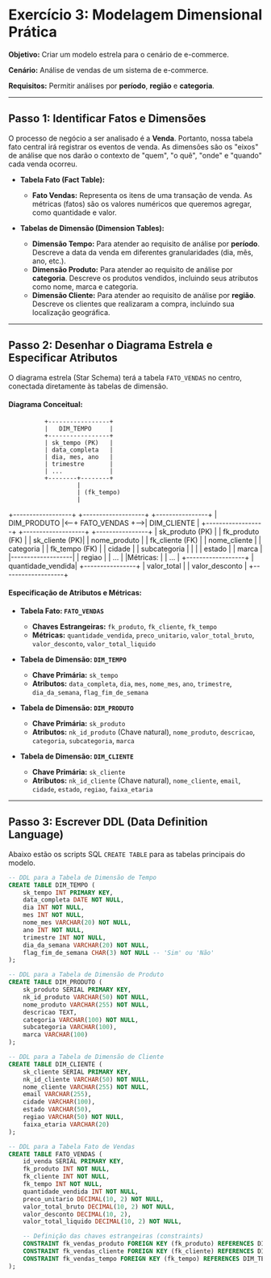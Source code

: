 # Exercício 3: Modelagem Dimensional Prática

**Objetivo:** Criar um modelo estrela para o cenário de e-commerce.

**Cenário:** Análise de vendas de um sistema de e-commerce.

**Requisitos:** Permitir análises por **período**, **região** e **categoria**.

---

## Passo 1: Identificar Fatos e Dimensões

O processo de negócio a ser analisado é a **Venda**. Portanto, nossa tabela fato central irá registrar os eventos de venda. As dimensões são os "eixos" de análise que nos darão o contexto de "quem", "o quê", "onde" e "quando" cada venda ocorreu.

* **Tabela Fato (Fact Table):**
    * **Fato Vendas:** Representa os itens de uma transação de venda. As métricas (fatos) são os valores numéricos que queremos agregar, como quantidade e valor.

* **Tabelas de Dimensão (Dimension Tables):**
    * **Dimensão Tempo:** Para atender ao requisito de análise por **período**. Descreve a data da venda em diferentes granularidades (dia, mês, ano, etc.).
    * **Dimensão Produto:** Para atender ao requisito de análise por **categoria**. Descreve os produtos vendidos, incluindo seus atributos como nome, marca e categoria.
    * **Dimensão Cliente:** Para atender ao requisito de análise por **região**. Descreve os clientes que realizaram a compra, incluindo sua localização geográfica.

---

## Passo 2: Desenhar o Diagrama Estrela e Especificar Atributos

O diagrama estrela (Star Schema) terá a tabela `FATO_VENDAS` no centro, conectada diretamente às tabelas de dimensão.

#### Diagrama Conceitual:

              +-----------------+
              |   DIM_TEMPO     |
              +-----------------+
              | sk_tempo (PK)   |
              | data_completa   |
              | dia, mes, ano   |
              | trimestre       |
              | ...             |
              +--------+--------+
                       |
                       | (fk_tempo)
                       |
+------------------+   +-------------------+   +----------------+
|   DIM_PRODUTO    |<--+    FATO_VENDAS    +-->|  DIM_CLIENTE   |
+------------------+   +-------------------+   +----------------+
| sk_produto (PK)  |   | fk_produto (FK)   |   | sk_cliente (PK)|
| nome_produto     |   | fk_cliente (FK)   |   | nome_cliente   |
| categoria        |   | fk_tempo (FK)     |   | cidade         |
| subcategoria     |   |                   |   | estado         |
| marca            |   |-------------------|   | regiao         |
| ...              |   |Métricas:          |   | ...            |
+------------------+   | quantidade_vendida|   +----------------+
                       | valor_total       |
                       | valor_desconto    |
                       +-------------------+


#### Especificação de Atributos e Métricas:

* **Tabela Fato: `FATO_VENDAS`**
    * **Chaves Estrangeiras:** `fk_produto`, `fk_cliente`, `fk_tempo`
    * **Métricas:** `quantidade_vendida`, `preco_unitario`, `valor_total_bruto`, `valor_desconto`, `valor_total_liquido`

* **Tabela de Dimensão: `DIM_TEMPO`**
    * **Chave Primária:** `sk_tempo`
    * **Atributos:** `data_completa`, `dia`, `mes`, `nome_mes`, `ano`, `trimestre`, `dia_da_semana`, `flag_fim_de_semana`

* **Tabela de Dimensão: `DIM_PRODUTO`**
    * **Chave Primária:** `sk_produto`
    * **Atributos:** `nk_id_produto` (Chave natural), `nome_produto`, `descricao`, `categoria`, `subcategoria`, `marca`

* **Tabela de Dimensão: `DIM_CLIENTE`**
    * **Chave Primária:** `sk_cliente`
    * **Atributos:** `nk_id_cliente` (Chave natural), `nome_cliente`, `email`, `cidade`, `estado`, `regiao`, `faixa_etaria`

---

## Passo 3: Escrever DDL (Data Definition Language)

Abaixo estão os scripts SQL `CREATE TABLE` para as tabelas principais do modelo.

```sql
-- DDL para a Tabela de Dimensão de Tempo
CREATE TABLE DIM_TEMPO (
    sk_tempo INT PRIMARY KEY,
    data_completa DATE NOT NULL,
    dia INT NOT NULL,
    mes INT NOT NULL,
    nome_mes VARCHAR(20) NOT NULL,
    ano INT NOT NULL,
    trimestre INT NOT NULL,
    dia_da_semana VARCHAR(20) NOT NULL,
    flag_fim_de_semana CHAR(3) NOT NULL -- 'Sim' ou 'Não'
);

-- DDL para a Tabela de Dimensão de Produto
CREATE TABLE DIM_PRODUTO (
    sk_produto SERIAL PRIMARY KEY,
    nk_id_produto VARCHAR(50) NOT NULL,
    nome_produto VARCHAR(255) NOT NULL,
    descricao TEXT,
    categoria VARCHAR(100) NOT NULL,
    subcategoria VARCHAR(100),
    marca VARCHAR(100)
);

-- DDL para a Tabela de Dimensão de Cliente
CREATE TABLE DIM_CLIENTE (
    sk_cliente SERIAL PRIMARY KEY,
    nk_id_cliente VARCHAR(50) NOT NULL,
    nome_cliente VARCHAR(255) NOT NULL,
    email VARCHAR(255),
    cidade VARCHAR(100),
    estado VARCHAR(50),
    regiao VARCHAR(50) NOT NULL,
    faixa_etaria VARCHAR(20)
);

-- DDL para a Tabela Fato de Vendas
CREATE TABLE FATO_VENDAS (
    id_venda SERIAL PRIMARY KEY,
    fk_produto INT NOT NULL,
    fk_cliente INT NOT NULL,
    fk_tempo INT NOT NULL,
    quantidade_vendida INT NOT NULL,
    preco_unitario DECIMAL(10, 2) NOT NULL,
    valor_total_bruto DECIMAL(10, 2) NOT NULL,
    valor_desconto DECIMAL(10, 2),
    valor_total_liquido DECIMAL(10, 2) NOT NULL,

    -- Definição das chaves estrangeiras (constraints)
    CONSTRAINT fk_vendas_produto FOREIGN KEY (fk_produto) REFERENCES DIM_PRODUTO(sk_produto),
    CONSTRAINT fk_vendas_cliente FOREIGN KEY (fk_cliente) REFERENCES DIM_CLIENTE(sk_cliente),
    CONSTRAINT fk_vendas_tempo FOREIGN KEY (fk_tempo) REFERENCES DIM_TEMPO(sk_tempo)
);

